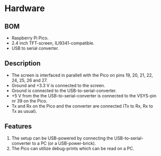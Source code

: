# Hardware

## BOM
- Raspberry Pi Pico.
- 2.4 inch TFT-screen, ILI9341-compatible.
- USB to serial converter.

## Description
- The screen is interfaced in parallell with the Pico on pins 19, 20, 21, 22, 24, 25, 26 and 27.
- Ground and +3.3 V is connected to the screen.
- Ground is connected to the USB-to-serial-converter.
- +5 V from the the USB-to-serial-converter is connected to the VSYS-pin nr 39 on the Pico.
- Tx and Rx on the Pico and the converter are connected (Tx to Rx, Rx to Tx as usual).

## Features
1. The setup can be USB-powered by connecting the USB-to-serial-converter to a PC (or a USB-power-brick).
2. The Pico can utilize debug-prints which can be read on a PC.


